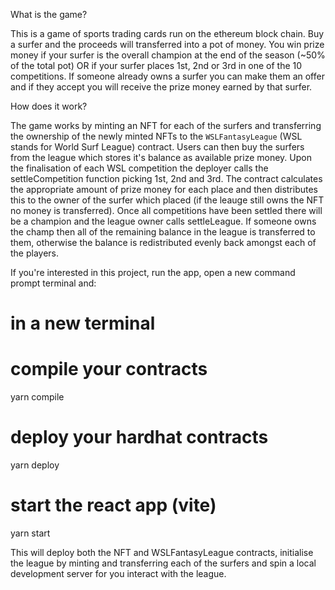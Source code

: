 What is the game?

This is a game of sports trading cards run on the ethereum block chain. Buy a surfer and the proceeds will transferred into a pot of money. You win prize money if your surfer is the overall champion at the end of the season (~50% of the total pot) OR if your surfer places 1st, 2nd or 3rd in one of the 10 competitions. If someone already owns a surfer you can make them an offer and if they accept you will receive the prize money earned by that surfer.

How does it work?

The game works by minting an NFT for each of the surfers and transferring the ownership of the newly minted NFTs to the `WSLFantasyLeague` (WSL stands for World Surf League) contract. Users can then buy the surfers from the league which stores it's balance as available prize money. Upon the finalisation of each WSL competition the deployer calls the settleCompetition function picking 1st, 2nd and 3rd. The contract calculates the appropriate amount of prize money for each place and then distributes this to the owner of the surfer which placed (if the leauge still owns the NFT no money is transferred). Once all competitions have been settled there will be a champion and the league owner calls settleLeague. If someone owns the champ then all of the remaining balance in the league is transferred to them, otherwise the balance is redistributed evenly back amongst each of the players.

If you're interested in this project, run the app, open a new command prompt terminal and:

# in a new terminal

# compile your contracts

yarn compile

# deploy your hardhat contracts

yarn deploy

# start the react app (vite)

yarn start

This will deploy both the NFT and WSLFantasyLeague contracts, initialise the league by minting and transferring each of the surfers and spin a local development server for you interact with the league.
